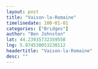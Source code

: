 ```yaml
---
layout: post
title: "Vaison-la-Romaine"
timelinedate: 100-01-01
categories: ["Bridges"]
author: "Ben Johnston"
lat: 44.23935732359558
lng: 5.074530053230112
headertitle: "Vaison-la-Romaine"
desc: ""
---
```


